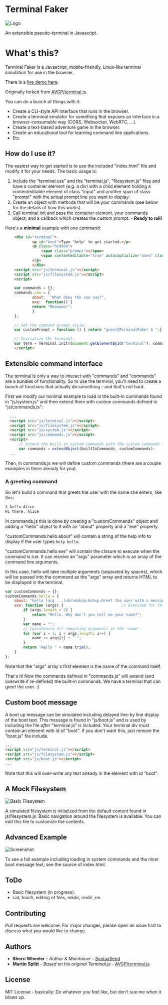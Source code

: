 Terminal Faker
===========

![Logo](favicon.png)

An extensible pseudo-terminal in Javascript.

# What's this?
Terminal Faker is a Javascript, mobile-friendly, Linux-like terminal simulation for use in the browser.

There is a [live demo here](https://syntaxseed.github.io/terminalfaker/).

 Originally forked from [AVGP/terminal.js](https://github.com/AVGP/terminal.js).

You can do a bunch of things with it:

- Create a CLI-style API interface that runs in the browser.
- Create a terminal emulator for something that exposes an interface in a browser-consumable way (CORS, Websocket, WebRTC, ...).
- Create a text-based adventure game in the browser.
- Create an educational tool for learning command line applications.
- Etc.

## How do I use it?

The easiest way to get started is to use the included "index.html" file and modify it for your needs. The basic usage is:

1. Include the "terminal.css" and the "terminal.js", "filesystem.js" files and have a container element (e.g. a div) with a child element holding a contenteditable element of class "input" and another span of class "prompt" with the actual prompt line you want to display.
2. Create an object with methods that will be your commands (see below for the details of how this works).
3. Call terminal.init and pass the container element, your commands object, and a callback which creates the custom prompt. - **Ready to roll!**

Here's a **minimal** example with one command:

```html
    <div id="terminal">
            <p id="boot">Type 'help' to get started.</p>
            <p class="hidden">
                <span class="prompt"></span>
                <span contenteditable="true" autocaptialize="none" class="input"> </span>
            </p>
            </div>
    <script src="js/terminal.js"></script>
    <script src="js/filesystem.js"></script>
    <script>

    var commands = {};
    commands.cow = {
            about:  "What does the cow say?",
            exe:  function() {
            return "Moooooo!";
            }
    };

    // Set the command prompt style:
    var customPrompt = function () { return "guest@TerminalFaker $ ";};

    // Initialize the terminal:
    var term = Terminal.init(document.getElementById("terminal"), commands, customPrompt);
    </script>
```

## Extensible command interface

The terminal is only a way to interact with "commands" and "commands" are a bundles of functionality.
So to use the terminal, you'll need to create a bunch of functions that actually do something - and that's not hard.

First we modify our minimal example to load in the built-in commands found in "js/system.js" and then extend them with custom commands defined in "js/commands.js":

```html
  ...
  <script src="js/terminal.js"></script>
  <script src="js/filesystem.js"></script>
  <script src="js/system.js"></script>
  <script src="js/commands.js"></script>
  <script>
      // Extend the built-in system commands with the custom commands from commands.js.
      var commands = extendObject(builtInCommands, customCommands);
  ...
```

Then, in commands.js we will define custom commands (there are a couple examples in there already for you).

### A greeting command
So let's build a command that greets the user with the name she enters, like this:

```bash
$ hello Alice
Hi there, Alice
```

In commands.js this is done by creating a "customCommands" object and adding a "hello" object to it with an "about" property and a "exe" property.

"customCommands.hello.about" will contain a string of the help info to display if the user types ``help hello``.

"customCommands.hello.exe" will contain the closure to execute when the command is run. It can receive an "args" parameter which is an array of the command line arguments.

In this case, hello will take multiple arguments (separated by spaces), which will be passed into the command as the "args" array and returns HTML to be displayed in the terminal.

```javascript
var customCommands = {};
customCommands.hello = {
    about: "hello [arg ...]<br>&nbsp;&nbsp;Greet the user with a message.",
    exe: function (args) {                          // Executed for this command. args[0] contains the command name.
        if (args.length < 2) {
            return "Hello. Why don't you tell me your name?";
        }
        var name = "";
        // Concatenate all remaining arguments as the 'name'.
        for (var i = 1; i < args.length; i++) {
            name += args[i] + " ";
        }
        return "Hello " + name.trim();
    }
};
```

Note that the "args" array's first element is the name of the command itself.

That's it! Now the commands defined in "commands.js" will extend (and overwrite if re-defined) the built-in commands. We have a terminal that can greet the user. :)

## Custom boot message

A boot up message can be simulated including delayed line-by line display of the boot text. This message is found in "js/boot.js" and is used by including the file *after* "terminal.js" is included. Your terminal div must contain an element with id of "boot". If you don't want this, just remove the "boot.js" file include.

```html
...
<script src="js/terminal.js"></script>
<script src="js/filesystem.js"></script>
<script src="js/boot.js"></script>
...
```

Note that this will over-write any text already in the element with id "boot".

## A Mock Filesystem

![Basic Filesystem](media/screenshot2.png)

A simulated filesystem is initialized from the default content found in js/filesystem.js. Basic navigation around the filesystem is available. You can edit this file to customize the contents.

## Advanced Example

![Screenshot](media/screenshot1.png)

To see a full example including loading in system commands and the nicer boot message text, see the source of index.html.

## ToDo

* Basic filesystem (in progress).
* cat, touch, editing of files, mkdir, rmdir ,rm.

## Contributing
Pull requests are welcome. For major changes, please open an issue first to discuss what you would like to change.

## Authors

* **Sherri Wheeler** - *Author & Maintainer* - [SyntaxSeed](https://github.com/SyntaxSeed)
* **Martin Splitt** - *Based on his original Terminal.js* - [AVGP/terminal.js](https://github.com/AVGP/terminal.js)

## License
MIT License - basically: Do whatever you feel like, but don't sue me when it blows up.
